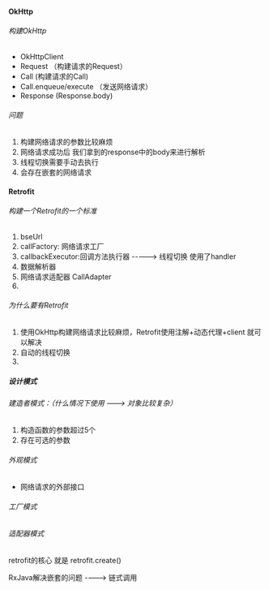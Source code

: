 #### OkHttp
###### 构建OkHttp
- OkHttpClient
- Request （构建请求的Request）
- Call (构建请求的Call)
- Call.enqueue/execute （发送网络请求）
- Response (Response.body)

###### 问题
1. 构建网络请求的参数比较麻烦
2. 网络请求成功后 我们拿到的response中的body来进行解析
3. 线程切换需要手动去执行
4. 会存在嵌套的网络请求


#### Retrofit
###### 构建一个Retrofit的一个标准
1. bseUrl
2. callFactory: 网络请求工厂
3. callbackExecutor:回调方法执行器 -----> 线程切换 使用了handler
2. 数据解析器
3. 网络请求适配器 CallAdapter
4.
###### 为什么要有Retrofit
1.  使用OkHttp构建网络请求比较麻烦，Retrofit使用注解+动态代理+client 就可以解决
2.  自动的线程切换
3.

##### 设计模式

###### 建造者模式：（什么情况下使用 ---> 对象比较复杂）
1. 构造函数的参数超过5个
2. 存在可选的参数

###### 外观模式
- 网络请求的外部接口

###### 工厂模式

###### 适配器模式

retrofit的核心 就是 retrofit.create()


RxJava解决嵌套的问题 ----> 链式调用